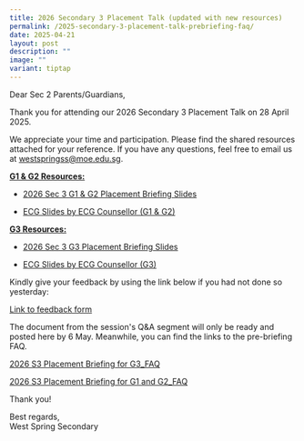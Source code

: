 ```yaml
---
title: 2026 Secondary 3 Placement Talk (updated with new resources)
permalink: /2025-secondary-3-placement-talk-prebriefing-faq/
date: 2025-04-21
layout: post
description: ""
image: ""
variant: tiptap
---
```

<p>Dear Sec 2 Parents/Guardians,</p>
<p></p>
<p>Thank you for attending our 2026 Secondary 3 Placement Talk on 28 April
2025.</p>
<p>We appreciate your time and participation. Please find the shared resources
attached for your reference. If you have any questions, feel free to email
us at <a href="mailto:westspringss@moe.edu.sg" rel="noopener noreferrer nofollow" target="_blank">westspringss@moe.edu.sg</a>.</p>
<p></p>
<p><strong><u>G1 &amp; G2 Resources:</u></strong>
</p>
<ul data-tight="true" class="tight">
<li>
<p><a href="/files/2026_Sec_3_G1G2_Placement_Briefing_for_Parents_28_Apr_Final.pdf" rel="noopener nofollow" target="_blank">2026 Sec 3 G1 &amp; G2 Placement Briefing Slides</a>
</p>
</li>
<li>
<p><a href="/files/WSSS_Sec_3_Placement_ECG__G1_2_.pdf" rel="noopener nofollow" target="_blank">ECG Slides by ECG Counsellor (G1 &amp; G2)</a>
</p>
</li>
</ul>
<p></p>
<p><strong><u>G3 Resources:</u></strong>
</p>
<ul data-tight="true" class="tight">
<li>
<p><a href="/files/2026_Sec_3_G3_Placement_Briefing_for_Parents_28_Apr_Final.pdf" rel="noopener nofollow" target="_blank">2026 Sec 3 G3 Placement Briefing Slides</a>
</p>
</li>
<li>
<p><a href="/files/WSSS_Sec_3_Placement_ECG__G3_.pdf" rel="noopener nofollow" target="_blank">ECG Slides by ECG Counsellor (G3)</a>
</p>
</li>
</ul>
<p></p>
<p>Kindly give your feedback by using the link below if you had not done
so yesterday:</p>
<p><a href="https://go.gov.sg/2025s3feedback" rel="noopener nofollow" target="_blank">Link to feedback form</a>
</p>
<p></p>
<p>The document from the session's Q&amp;A segment will only be ready and
posted here by 6 May. Meanwhile, you can find the links to the pre-briefing
FAQ.</p>
<p></p>
<p><a href="/files/2026_S3_Placement_Briefing_for_G3_FAQ.pdf" rel="noopener nofollow" target="_blank">2026 S3 Placement Briefing for G3_FAQ</a>
</p>
<p><a href="/files/2026_S3_Placement_Briefing_for_G1_and_G2_FAQ.pdf" rel="noopener nofollow" target="_blank">2026 S3 Placement Briefing for G1 and G2_FAQ</a>
</p>
<p></p>
<p>Thank you!</p>
<p>Best regards,
<br>West Spring Secondary</p>
<p></p>